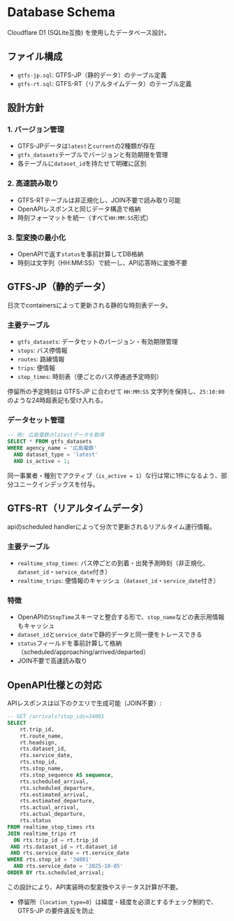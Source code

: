 # Database Schema

Cloudflare D1 (SQLite互換) を使用したデータベース設計。

## ファイル構成

- `gtfs-jp.sql`: GTFS-JP（静的データ）のテーブル定義
- `gtfs-rt.sql`: GTFS-RT（リアルタイムデータ）のテーブル定義

## 設計方針

### 1. バージョン管理
- GTFS-JPデータは`latest`と`current`の2種類が存在
- `gtfs_datasets`テーブルでバージョンと有効期限を管理
- 各テーブルに`dataset_id`を持たせて明確に区別

### 2. 高速読み取り
- GTFS-RTテーブルは非正規化し、JOIN不要で読み取り可能
- OpenAPIレスポンスと同じデータ構造で格納
- 時刻フォーマットを統一（すべて`HH:MM:SS`形式）

### 3. 型変換の最小化
- OpenAPIで返す`status`を事前計算してDB格納
- 時刻は文字列（HH:MM:SS）で統一し、API応答時に変換不要

## GTFS-JP（静的データ）

日次でcontainersによって更新される静的な時刻表データ。

### 主要テーブル
- `gtfs_datasets`: データセットのバージョン・有効期限管理
- `stops`: バス停情報
- `routes`: 路線情報
- `trips`: 便情報
- `stop_times`: 時刻表（便ごとのバス停通過予定時刻）

停留所の予定時刻は GTFS-JP に合わせて `HH:MM:SS` 文字列を保持し、`25:10:00` のような24時超表記も受け入れる。

### データセット管理
```sql
-- 例: 広島電鉄のlatestデータを取得
SELECT * FROM gtfs_datasets
WHERE agency_name = '広島電鉄'
  AND dataset_type = 'latest'
  AND is_active = 1;
```

同一事業者・種別でアクティブ（`is_active = 1`）な行は常に1件になるよう、部分ユニークインデックスを付与。

## GTFS-RT（リアルタイムデータ）

apiのscheduled handlerによって分次で更新されるリアルタイム運行情報。

### 主要テーブル
- `realtime_stop_times`: バス停ごとの到着・出発予測時刻（非正規化、`dataset_id`・`service_date`付き）
- `realtime_trips`: 便情報のキャッシュ（`dataset_id`・`service_date`付き）

### 特徴
- OpenAPIの`StopTime`スキーマと整合する形で、`stop_name`などの表示用情報もキャッシュ
- `dataset_id`と`service_date`で静的データと同一便をトレースできる
- `status`フィールドを事前計算して格納（scheduled/approaching/arrived/departed）
- JOIN不要で高速読み取り

## OpenAPI仕様との対応

APIレスポンスは以下のクエリで生成可能（JOIN不要）:

```sql
-- GET /arrivals?stop_ids=34001
SELECT
    rt.trip_id,
    rt.route_name,
    rt.headsign,
    rts.dataset_id,
    rts.service_date,
    rts.stop_id,
    rts.stop_name,
    rts.stop_sequence AS sequence,
    rts.scheduled_arrival,
    rts.scheduled_departure,
    rts.estimated_arrival,
    rts.estimated_departure,
    rts.actual_arrival,
    rts.actual_departure,
    rts.status
FROM realtime_stop_times rts
JOIN realtime_trips rt
  ON rts.trip_id = rt.trip_id
 AND rts.dataset_id = rt.dataset_id
 AND rts.service_date = rt.service_date
WHERE rts.stop_id = '34001'
  AND rts.service_date = '2025-10-05'
ORDER BY rts.scheduled_arrival;
```

この設計により、API実装時の型変換やステータス計算が不要。
- 停留所（`location_type=0`）は緯度・経度を必須とするチェック制約で、GTFS-JP の要件違反を防止
